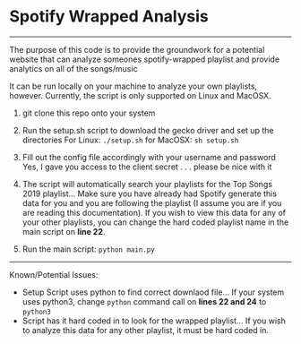 # Spotify Wrapped Analysis
---
The purpose of this code is to provide the groundwork for a potential website that can analyze someones spotify-wrapped playlist and provide analytics on all of the songs/music

It can be run locally on your machine to analyze your own playlists, however. Currently, the script is only supported on Linux and MacOSX.

1. git clone this repo onto your system

2. Run the setup.sh script to download the gecko driver and set up the directories
	For Linux:
	```./setup.sh```
	for MacOSX:
	```sh setup.sh```

3. Fill out the config file accordingly with your username and password
	Yes, I gave you access to the client secret . . . please be nice with it

4. The script will automatically search your playlists for the Top Songs 2019 playlist... Make sure you have already had Spotify generate this data for you and you are following the playlist (I assume you are if you are reading this documentation). If you wish to view this data for any of your other playlists, you can change the hard coded playlist name in the main script on **line 22**.

5. Run the main script:
	```python main.py```

---
Known/Potential Issues:
* Setup Script uses python to find correct downlaod file... If your system uses python3, change ```python``` command call on **lines 22 and 24** to ```python3```
* Script has it hard coded in to look for the wrapped playlist... If you wish to analyze this data for any other playlist, it must be hard coded in.

